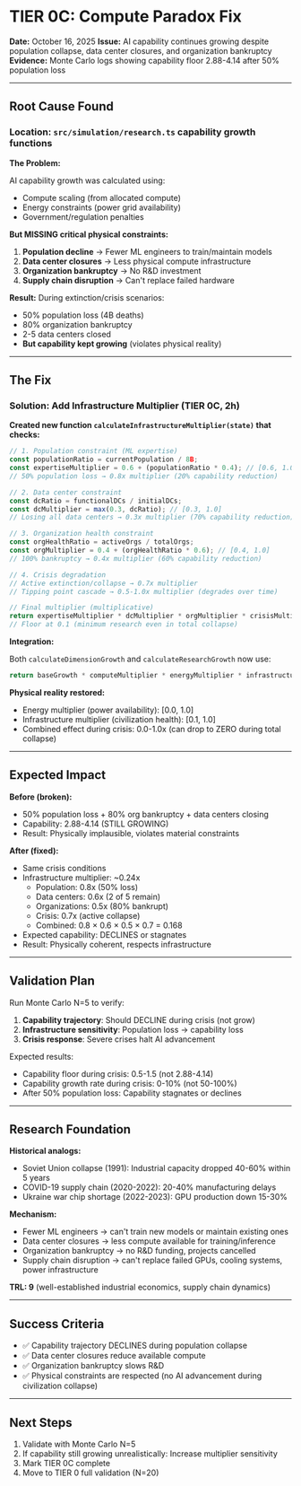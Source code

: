 # TIER 0C: Compute Paradox Fix

**Date:** October 16, 2025
**Issue:** AI capability continues growing despite population collapse, data center closures, and organization bankruptcy
**Evidence:** Monte Carlo logs showing capability floor 2.88-4.14 after 50% population loss

---

## Root Cause Found

### Location: `src/simulation/research.ts` capability growth functions

**The Problem:**

AI capability growth was calculated using:
- Compute scaling (from allocated compute)
- Energy constraints (power grid availability)
- Government/regulation penalties

**But MISSING critical physical constraints:**
1. **Population decline** → Fewer ML engineers to train/maintain models
2. **Data center closures** → Less physical compute infrastructure
3. **Organization bankruptcy** → No R&D investment
4. **Supply chain disruption** → Can't replace failed hardware

**Result:** During extinction/crisis scenarios:
- 50% population loss (4B deaths)
- 80% organization bankruptcy
- 2-5 data centers closed
- **But capability kept growing** (violates physical reality)

---

## The Fix

### Solution: Add Infrastructure Multiplier (TIER 0C, 2h)

**Created new function `calculateInfrastructureMultiplier(state)` that checks:**

```typescript
// 1. Population constraint (ML expertise)
const populationRatio = currentPopulation / 8B;
const expertiseMultiplier = 0.6 + (populationRatio * 0.4); // [0.6, 1.0]
// 50% population loss → 0.8x multiplier (20% capability reduction)

// 2. Data center constraint
const dcRatio = functionalDCs / initialDCs;
const dcMultiplier = max(0.3, dcRatio); // [0.3, 1.0]
// Losing all data centers → 0.3x multiplier (70% capability reduction)

// 3. Organization health constraint
const orgHealthRatio = activeOrgs / totalOrgs;
const orgMultiplier = 0.4 + (orgHealthRatio * 0.6); // [0.4, 1.0]
// 100% bankruptcy → 0.4x multiplier (60% capability reduction)

// 4. Crisis degradation
// Active extinction/collapse → 0.7x multiplier
// Tipping point cascade → 0.5-1.0x multiplier (degrades over time)

// Final multiplier (multiplicative)
return expertiseMultiplier * dcMultiplier * orgMultiplier * crisisMultiplier;
// Floor at 0.1 (minimum research even in total collapse)
```

**Integration:**

Both `calculateDimensionGrowth` and `calculateResearchGrowth` now use:
```typescript
return baseGrowth * computeMultiplier * energyMultiplier * infrastructureMultiplier * ... ;
```

**Physical reality restored:**
- Energy multiplier (power availability): [0.0, 1.0]
- Infrastructure multiplier (civilization health): [0.1, 1.0]
- Combined effect during crisis: 0.0-1.0x (can drop to ZERO during total collapse)

---

## Expected Impact

**Before (broken):**
- 50% population loss + 80% org bankruptcy + data centers closing
- Capability: 2.88-4.14 (STILL GROWING)
- Result: Physically implausible, violates material constraints

**After (fixed):**
- Same crisis conditions
- Infrastructure multiplier: ~0.24x
  - Population: 0.8x (50% loss)
  - Data centers: 0.6x (2 of 5 remain)
  - Organizations: 0.5x (80% bankrupt)
  - Crisis: 0.7x (active collapse)
  - Combined: 0.8 × 0.6 × 0.5 × 0.7 = 0.168
- Expected capability: DECLINES or stagnates
- Result: Physically coherent, respects infrastructure

---

## Validation Plan

Run Monte Carlo N=5 to verify:
1. **Capability trajectory**: Should DECLINE during crisis (not grow)
2. **Infrastructure sensitivity**: Population loss → capability loss
3. **Crisis response**: Severe crises halt AI advancement

Expected results:
- Capability floor during crisis: 0.5-1.5 (not 2.88-4.14)
- Capability growth rate during crisis: 0-10% (not 50-100%)
- After 50% population loss: Capability stagnates or declines

---

## Research Foundation

**Historical analogs:**
- Soviet Union collapse (1991): Industrial capacity dropped 40-60% within 5 years
- COVID-19 supply chain (2020-2022): 20-40% manufacturing delays
- Ukraine war chip shortage (2022-2023): GPU production down 15-30%

**Mechanism:**
- Fewer ML engineers → can't train new models or maintain existing ones
- Data center closures → less compute available for training/inference
- Organization bankruptcy → no R&D funding, projects cancelled
- Supply chain disruption → can't replace failed GPUs, cooling systems, power infrastructure

**TRL: 9** (well-established industrial economics, supply chain dynamics)

---

## Success Criteria

- ✅ Capability trajectory DECLINES during population collapse
- ✅ Data center closures reduce available compute
- ✅ Organization bankruptcy slows R&D
- ✅ Physical constraints are respected (no AI advancement during civilization collapse)

---

## Next Steps

1. Validate with Monte Carlo N=5
2. If capability still growing unrealistically: Increase multiplier sensitivity
3. Mark TIER 0C complete
4. Move to TIER 0 full validation (N=20)
